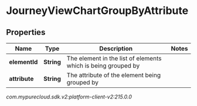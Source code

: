 # JourneyViewChartGroupByAttribute


## Properties

| Name | Type | Description | Notes |
| ------------ | ------------- | ------------- | ------------- |
| **elementId** | **String** | The element in the list of elements which is being grouped by |  |
| **attribute** | **String** | The attribute of the element being grouped by |  |




_com.mypurecloud.sdk.v2:platform-client-v2:215.0.0_
